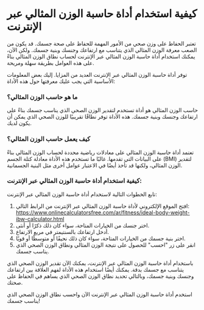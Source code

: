 كيفية استخدام أداة حاسبة الوزن المثالي عبر الإنترنت
===================================================

تعتبر الحفاظ على وزن صحي من الأمور المهمة للحفاظ على صحة جسمك. قد يكون من الصعب معرفة الوزن المثالي الذي يتناسب مع ارتفاعك وجنسك وبنية جسمك. ولكن الآن، يمكنك استخدام أداة حاسبة الوزن المثالي عبر الإنترنت لحساب نطاق الوزن المثالي بناءً على هذه العوامل بطريقة سهلة ومريحة.

توفر أداة حاسبة الوزن المثالي عبر الإنترنت العديد من المزايا. إليك بعض المعلومات الأساسية التي يجب عليك معرفتها حول هذه الأداة:

### ما هو حاسب الوزن المثالي؟

حاسب الوزن المثالي هو أداة تستخدم لتقدير الوزن الصحي الذي يناسب جسمك بناءً على ارتفاعك وجنسك وبنية جسمك. هذه الأداة توفر نطاقًا تقريبيًا للوزن الصحي الذي يمكن أن يكون لديك.

### كيف يعمل حاسب الوزن المثالي؟

تعتمد أداة حاسبة الوزن المثالي على معادلات رياضية محددة لحساب الوزن المثالي بناءً على البيانات التي تقدمها. غالبًا ما تستخدم هذه الأداة معادلة كتلة الجسم (BMI) لتقدير الوزن المثالي، ولكنها قد تأخذ أيضًا في الاعتبار عوامل أخرى مثل البنية الجسمانية.

### كيفية استخدام أداة حاسبة الوزن المثالي عبر الإنترنت:

تابع الخطوات التالية لاستخدام أداة حاسبة الوزن المثالي عبر الإنترنت:

1. افتح الموقع الإلكتروني لأداة حاسبة الوزن المثالي عبر الإنترنت من الرابط التالي: <https://www.onlinecalculatorsfree.com/ar/fitness/ideal-body-weight-ibw-calculator.html>
2. اختر جنسك من الخيارات المتاحة، سواء كان ذلك ذكرًا أو أنثى.
3. أدخل ارتفاعك بالسنتيمتر في مربع الارتفاع.
4. اختر بنية جسمك من الخيارات المتاحة، سواء كان ذلك نحيفًا أو متوسطًا أو قويًا.
5. انقر على زر "احسب" للحصول على نتيجة الوزن المثالي ونطاق الوزن الصحي الذي يناسب جسمك.

باستخدام أداة حاسبة الوزن المثالي عبر الإنترنت، يمكنك الآن تقدير الوزن الصحي الذي يتناسب مع جسمك بدقة. يمكنك أيضًا استخدام هذه الأداة لفهم العلاقة بين ارتفاعك وجنسك وبنية جسمك، وبالتالي تحديد نطاق الوزن الصحي الذي يساهم في الحفاظ على صحتك.

استخدم أداة حاسبة الوزن المثالي عبر الإنترنت الآن واحسب نطاق الوزن الصحي الذي يناسب جسمك!
